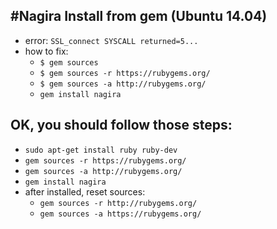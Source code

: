 #Nagira Install from gem (Ubuntu 14.04)
------
- error: `SSL_connect SYSCALL returned=5...`
- how to fix:
	- `$ gem sources`
	- `$ gem sources -r https://rubygems.org/`
	- `$ gem sources -a http://rubygems.org/`
	- `gem install nagira` 

## OK, you should follow those steps:
- `sudo apt-get install ruby ruby-dev`
- `gem sources -r https://rubygems.org/`
- `gem sources -a http://rubygems.org/`
- `gem install nagira`
- after installed, reset sources:
	- `gem sources -r http://rubygems.org/`
	- `gem sources -a https://rubygems.org/`